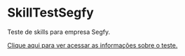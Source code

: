 # SkillTestSegfy
Teste de skills para empresa Segfy.

<a href="https://github.com/segfy-hiring/HiringDev" target="_blank">Clique aqui para ver acessar as informações sobre o teste.</a>
